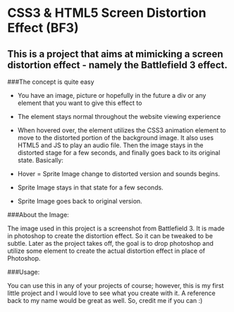 CSS3 & HTML5 Screen Distortion Effect (BF3)
===============================================

This is a project that aims at mimicking a screen distortion effect - namely the Battlefield 3 effect.
-------------------------------------------------------------------------------------------------------

###The concept is quite easy

- You have an image, picture or hopefully in the future a div or any element that you want to give this effect to
- The element stays normal throughout the website viewing experience
- When hovered over, the element utilizes the CSS3 animation element to move to the distorted portion of the background image. It also uses HTML5 and JS to play an audio file. Then the image stays in the distorted stage for a few seconds, and finally goes back to its original state. Basically:

- Hover = Sprite Image change to distorted version and sounds begins.
- Sprite Image stays in that state for a few seconds.
- Sprite Image goes back to original version.

###About the Image:

The image used in this project is a screenshot from Battlefield 3. It is made in photoshop to create the distortion effect. So it can be tweaked to be subtle. Later as the project takes off, the goal is to drop photoshop and utilize some element to create the actual distortion effect in place of Photoshop.

###Usage:

You can use this in any of your projects of course; however, this is my first little project and I would love to see what you create with it. A reference back to my name would be great as well. So, credit me if you can :)